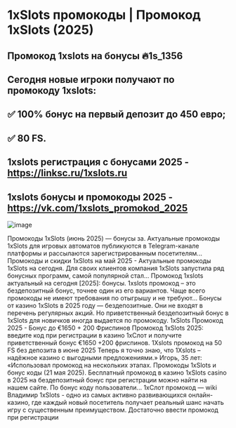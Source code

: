# 1xSlots промокоды | Промокод 1xSlots (2025)

## Промокод 1xslots на бонусы 🔥1s_1356

## Сегодня новые игроки получают по промокоду 1xslots:

## ✅ 100% бонус на первый депозит до 450 евро;
## ✅ 80 FS.

## 1xslots регистрация с бонусами 2025 - https://linksc.ru/1xslots.ru
## 1xslots бонусы и промокоды 2025 - https://vk.com/1xslots_promokod_2025

![image](https://github.com/user-attachments/assets/a4bc7f73-311b-46e7-ad13-d985e442c3f3)


Промокоды 1xSlots (июнь 2025) — бонусы за. Актуальные промокоды 1xSlots для игровых автоматов публикуются в Telegram-канале платформы и рассылаются зарегистрированным посетителям...
Промокоды и скидки 1xSlots на май 2025 - Актуальные промокоды 1xSlots на сегодня. Для своих клиентов компания 1xSlots запустила ряд бонусных программ, самой популярной стал...
Промокод 1xslots актуальный на сегодня [2025]: бонусы. 1xslots промокод – это бездепозитный бонус, точнее один из его вариантов. Чаще всего промокоды не имеют требования по отыгрышу и не требуют...
Бонусы от казино 1xSlots в 2025 году — бездепозитные. Они не входят в перечень регулярных акций. Но приветственный бездепозитный бонус в 1xSlots для новичков иногда выдается по промокоду.
1xSlots Промокод 2025 - Бонус до €1650 + 200 Фриспинов Промокод 1xSlots 2025: введите код при регистрации в казино 1хСлот и получите приветственный бонус €1650 +200 фриспинов.
1Xslots промокод на 50 FS без депозита в июне 2025 Теперь я точно знаю, что 1Xslots – надёжное казино с выгодными предложениями.» Игорь, 35 лет: «Использовал промокод на нескольких этапах.
Промокоды 1xSlots и бонус коды (21 мая 2025). Бесплатный промокод в казино 1xSlots casino в 2025 на бездепозитный бонус при регистрации можно найти на нашем сайте. По бонус коду пользователи...
1хСлот промокод — wiki Владимир 1xSlots - одно из самых активно развивающихся онлайн-казино, где каждый новый посетитель получает реальный шанс начать игру с существенным преимуществом. Достаточно ввести промокод при регистрации
